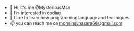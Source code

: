 - 👋 Hi, it's me @MysteriousMsn
- 👀 I’m interested in coding
- 🌱 I like to learn new programming language and techniques
- 📫 you can reach me on mohsinsunasara60@gmail.com
